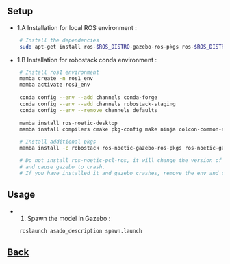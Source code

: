 ## Setup  
- 1.A Installation for local ROS environment :   
```bash
    # Install the dependencies
    sudo apt-get install ros-$ROS_DISTRO-gazebo-ros-pkgs ros-$ROS_DISTRO-gazebo-ros ros-$ROS_DISTRO-gazebo-ros-control ros-$ROS_DISTRO-velocity-controllers ros-$ROS_DISTRO-joint-state-controller ros-$ROS_DISTRO-controller-manager ros-$ROS_DISTRO-laser-assembler 
```   
   
- 1.B Installation for robostack conda environment : 
```bash    
    # Install ros1 environment  
    mamba create -n ros1_env  
    mamba activate ros1_env  
  
    conda config --env --add channels conda-forge  
    conda config --env --add channels robostack-staging  
    conda config --env --remove channels defaults  
  
    mamba install ros-noetic-desktop    
    mamba install compilers cmake pkg-config make ninja colcon-common-extensions catkin_tools  

    # Install additional pkgs  
    mamba install -c robostack ros-noetic-gazebo-ros-pkgs ros-noetic-gazebo-ros ros-noetic-gazebo-ros-control ros-noetic-velocity-controllers ros-noetic-joint-state-controller ros-noetic-controller-manager ros-noetic-laser-assembler  

    # Do not install ros-noetic-pcl-ros, it will change the version of some pkgs,  
    # and cause gazebo to crash.  
    # If you have installed it and gazebo crashes, remove the env and create a new one.   
```  

## Usage   
- 1. Spawn the model in Gazebo :   
```bash    
    roslaunch asado_description spawn.launch
```   

## [Back](../README.md#setup-and-usage)